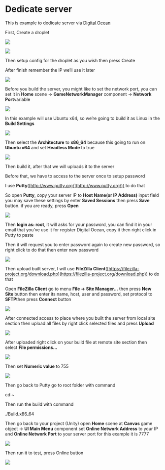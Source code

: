 # Dedicate server

This is example to dedicate server via [Digital Ocean](https://m.do.co/c/03d10d801aee)

First, Create a droplet

![](../images/01LCh01sMtklynXfj.png)

![](../images/0-454otHMp5VJl3-6.png)

Then setup config for the droplet as you wish then press Create

After finish remember the IP we’ll use it later

![](../images/0oAriWkI0DJWu-CU0.png)

Before you build the server, you might like to set the network port, you can set it in **Home** scene -> **GameNetworkManager** component -> **Network Port**variable

![](../images/12CoDkwiTMdh1UbL3GklCag.png)

In this example will use Ubuntu x64, so we’re going to build it as Linux in the **Build Settings**

![](../images/0jYWIgO7pC-rqA6zd.png)

Then select the **Architecture** to **x86\_64** because this going to run on **Ubuntu x64** and set **Headless Mode** to true

![](../images/02PY-E4OBbUdSK_P1.png)

Then build it, after that we will uploads it to the server

Before that, we have to access to the server once to setup password

I use **Putty**([http://www.putty.org/](http://www.putty.org/))  to do that

So open **Putty**, copy your server IP to **Host Name(or IP Address)** input field you may save these settings by enter **Saved Sessions** then press **Save** button. if you are ready, press **Open**

![](../images/0WjaaKEru3DsR0pB6.png)

Then **login as: root**, it will asks for your password, you can find it in your email that you’ve use it for register Digital Ocean, copy it then right click in Putty to paste

Then it will request you to enter password again to create new password, so right click to do that then enter new password

![](../images/0E1224D22cZULxMHq.png)

Then upload built server, I will use **FileZilla Client**([https://filezilla-project.org/download.php](https://filezilla-project.org/download.php)) to do that

Open **FileZilla Client** go to menu **File -> Site Manager…** then press **New Site** button then enter its name, host, user and password, set protocol to **SFTP**then press **Connect** button

![](../images/0Cl5_m0I8GkBVT_R4.png)

After connected access to place where you built the server from local site section then upload all files by right click selected files and press **Upload**

![](../images/0kLS0s0eD-rPrxgXZ.png)

After uploaded right click on your build file at remote site section then select **File permissions…**

![](../images/0gOWHIZ2i8AaupOip.png)

Then set **Numeric value** to 755

![](../images/0SsNfr1sY-s7yYXto.png)

Then go back to Putty go to root folder with command

cd ~

Then run the build with command

./Build.x86\_64

Then go back to your project (Unity) open **Home** scene at **Canvas** game object -> **UI Main Menu** component set **Online Network Address** to your IP and **Online Network Port** to your server port for this example it is 7777

![](../images/0mgDN39TGcSIiPhLB.png)

Then run it to test, press Online button

![](../images/1Qz4quLDGaY4zvxDFPbaJ8g.png)